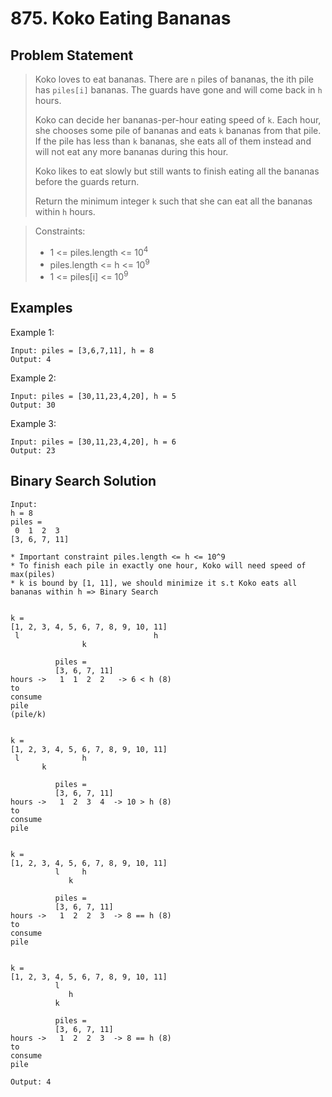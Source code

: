 # 875. Koko Eating Bananas

## Problem Statement

> Koko loves to eat bananas. There are `n` piles of bananas, the ith pile has `piles[i]` bananas. The guards have gone and will come back in `h` hours.
>
> Koko can decide her bananas-per-hour eating speed of `k`. Each hour, she chooses some pile of bananas and eats `k` bananas from that pile. If the pile has less than `k` bananas, she eats all of them instead and will not eat any more bananas during this hour.
>
> Koko likes to eat slowly but still wants to finish eating all the bananas before the guards return.
>
> Return the minimum integer `k` such that she can eat all the bananas within `h` hours.

> Constraints:
>
> - 1 <= piles.length <= 10<sup>4</sup>
> - piles.length <= h <= 10<sup>9</sup>
> - 1 <= piles[i] <= 10<sup>9</sup>

## Examples

Example 1:

```
Input: piles = [3,6,7,11], h = 8
Output: 4
```

Example 2:

```
Input: piles = [30,11,23,4,20], h = 5
Output: 30
```

Example 3:

```
Input: piles = [30,11,23,4,20], h = 6
Output: 23
```

## Binary Search Solution

```
Input:
h = 8
piles =
 0  1  2  3
[3, 6, 7, 11]

* Important constraint piles.length <= h <= 10^9
* To finish each pile in exactly one hour, Koko will need speed of max(piles)
* k is bound by [1, 11], we should minimize it s.t Koko eats all bananas within h => Binary Search


k =
[1, 2, 3, 4, 5, 6, 7, 8, 9, 10, 11]
 l                              h
                k

          piles =
          [3, 6, 7, 11]
hours ->   1  1  2  2   -> 6 < h (8)
to
consume
pile
(pile/k)


k =
[1, 2, 3, 4, 5, 6, 7, 8, 9, 10, 11]
 l              h
       k

          piles =
          [3, 6, 7, 11]
hours ->   1  2  3  4  -> 10 > h (8)
to
consume
pile


k =
[1, 2, 3, 4, 5, 6, 7, 8, 9, 10, 11]
          l     h
             k

          piles =
          [3, 6, 7, 11]
hours ->   1  2  2  3  -> 8 == h (8)
to
consume
pile


k =
[1, 2, 3, 4, 5, 6, 7, 8, 9, 10, 11]
          l
             h
          k

          piles =
          [3, 6, 7, 11]
hours ->   1  2  2  3  -> 8 == h (8)
to
consume
pile

Output: 4
```
